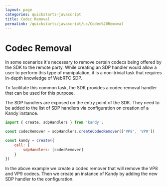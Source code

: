 ```yaml
---
layout: page
categories: quickstarts-javascript
title: Codec Removal
permalink: /quickstarts/javascript/uc/Codec%20Removal
---
```


# Codec Removal

In some scenarios it's necessary to remove certain codecs being offered by the SDK to the remote party. While creating an SDP handler would allow a user to perform this type of manipulation, it is a non-trivial task that requires in-depth knowledge of WebRTC SDP.

To facilitate this common task, the SDK provides a codec removal handler that can be used for this purpose.

The SDP handlers are exposed on the entry point of the SDK. They need to be added to the list of SDP handlers via configuration on creation of a Kandy instance.

```  javascript
import { create, sdpHandlers } from 'kandy';

const codecRemover = sdpHandlers.createCodecRemover(['VP8', 'VP9'])

const kandy = create({
    call: {
        sdpHandlers: [codecRemover]
    }
})
```

In the above example we create a codec remover that will remove the VP8 and VP9 codecs. Then we create an instance of Kandy by adding the new SDP handler to the configuration.



